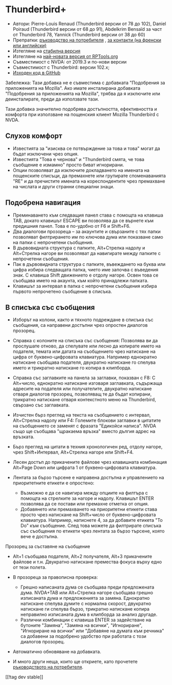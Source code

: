 # Thunderbird+ #

* Автори: Pierre-Louis Renaud (Thunderbird версии от 78 до 102), Daniel
  Poiraud (Thunderbird версии от 68 до 91), Abdelkrim Bensaïd за част от
  Thunderbird 78, Yannick (Thunderbird версии от 38 до 60)
* Препратки: [ръководство на
  потребителя](https://www.rptools.org/Outils-DV/NVDA-ThunderbirdPlus-en.html)
  , [за контакти (на френски или
  английски)](https://www.rptools.org/Outils-DV/contact.html)
* Изтегляне на [стабилна версия][1]
* Изтегляне на [най-новата версия от RPTools.org][2]
* Съвместимост с NVDA: от 2019.3 и по-нови версии
* Съвместимост с Thunderbird: версии 102.x;
* [Изходен код в GitHub][3]

Забележка: Тази добавка не е съвместима с добавката "Подобрения за
приложенията на Mozilla". Ако имате инсталирана добавката "Подобрения за
приложенията на Mozilla", трябва да я изключите или деинсталирате, преди да
използвате тази.

Тази добавка значително подобрява достъпността, ефективността и комфорта при
използване на пощенския клиент Mozilla Thunderbird с NVDA.

## Слухов комфорт

* Известията за "изисква се потвърждение за това и това" могат да бъдат
  изключени чрез опция.
* Известията "Това е чернова" и "Thunderbird смята, че това съобщение е
  измамно" просто биват игнорирани.
* Опции позволяват да изключите докладването на имената на пощенските
  списъци, да премахнете или групирате споменаванията "RE" и да пречистите
  имената на кореспондентите чрез премахване на числата и други странни
  специални знаци.

## Подобрена навигация

* Преминаването към следващия панел става с помощта на клавиша TAB, докато
  клавишът ESCAPE ви позволява да се върнете към предишния панел. Това е
  по-удобно от F6 и Shift+F6.
* Два диалогови прозореца – за акаунтите и свързаните с тях папки позволяват
  филтрирането им по ключова дума или показване само на папки с непрочетени
  съобщения.
* В дървовидната структура с папките, Alt+Стрелка надолу и Alt+Стрелка
  нагоре ви позволяват да навигирате между папките с непрочетени съобщения.
* Пак в дървовидната структура с папките, въвеждането на буква или цифра
  избира следващата папка, чието име започва с въведения знак. С клавиша
  Shift движението е отдолу нагоре. Освен това се съобщава името на акаунта,
  към който принадлежи папката.
* Клавишът за интервал в папка с непрочетени съобщения избира първото
  непрочетено съобщение в списъка.

## В списъка със съобщения

* Изборът на колони, както и тяхното подреждане в списъка със съобщения, са
  направени достъпни чрез опростен диалогов прозорец.
* Справка с колоните на списъка със съобщения: Позволява ви да прослушате
  отново, да спелувате или лесно да копирате името на подателя, темата или
  датата на съобщението чрез натискане на цифра от буквено-цифровата
  клавиатура. Например еднократно натискане съобщава подателя, двукратно
  натискане го спелува името и трикратно натискане го копира в клипборда.
* Справка със заглавките на панела за заглавки, показван с F8: С Alt+число,
  еднократно натискане изговаря заглавката, съдържаща адресите на подателя
  или получателите, двукратно натискане отваря диалогов прозорец, позволяващ
  те да бъдат копирани, трикратно натискане отваря контекстното меню на
  Thunderbird, свързано със заглавката.
* Изчистен бърз преглед на текста на съобщението с интервал, Alt+Стрелка
  надолу или F4: Големите блокови заглавки в цитатите на съобщението се
  заменят с фразата "Едикойси написа". NVDA също ще съобщава "щракаема
  връзка" вместо дългия адрес на връзката.
* Бърз преглед на цитати в техния хронологичен ред, отдолу нагоре, чрез
  Shift+Интервал, Alt+Стрелка нагоре или Shift+F4.
* Лесен достъп до прикачените файлове чрез клавишната комбинация Alt+Page
  Down или цифрата 1 от буквено-цифровата клавиатура.
* Лентата за бързо търсене е направена достъпна и управлението на
  приоритетните етикети е опростено:

	* Възможно е да се навигира между опциите на филтъра с помощта на стрелките
	  за нагоре и надолу. Клавишът ENTER позволява да се постави или премахне
	  отметка от опция.
	* Добавянето или премахването на приоритетни етикети става просто чрез
	  натискане на Shift+число от буквено-цифровата клавиатура. Например,
	  натиснете 4, за да добавите етикета "To Do" към съобщение. След това
	  можете да филтрирате списъка със съобщения по етикети чрез лентата за
	  бързо търсене, която вече е достъпна.
	
Прозорец за съставяне на съобщение

* Alt+1 съобщава подателя, Alt+2 получателя, Alt+3 прикачените файлове и
  т.н. Двукратно натискане премества фокуса върху едно от тези полета.
* В прозореца за правописна проверка:

	* Грешно написаната дума се съобщава преди предложената дума. NVDA+TAB или
	  Alt+Стрелка нагоре съобщава грешно изписаната дума и предложенията за
	  замяна. Еднократно натискане спелува думите с нормална скорост, двукратно
	  натискане ги спелува бързо, трикратно натискане копира неправилно
	  изписаната дума в клипборда за анализ другаде.
	* Различни комбинации с клавиша ENTER за задействане на бутоните "Замяна",
	  "Замяна на всички", "Игнориране", "Игнориране на всички" или "Добавяне на
	  думата към речника" са добавени за подобрено удобство при работата с този
	  диалогов прозорец.

* Автоматично обновяване на добавката.
* И много други неща, които ще откриете, като прочетете [ръководството на
  потребителя][4].

[[!tag dev stable]]

[1]: https://www.nvaccess.org/addonStore/legacy?file=thunderbirdPlus

[2]: https://www.rptools.org/?p=8610

[3]: https://github.com/RPTools-org/ThunderbirdPlus/

[4]: https://www.rptools.org/Outils-DV/NVDA-ThunderbirdPlus-en.html
